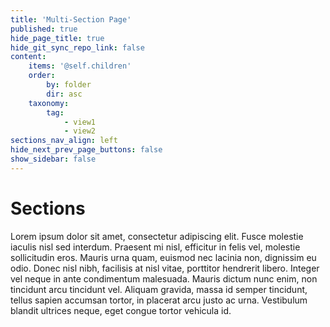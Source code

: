 ```yaml
---
title: 'Multi-Section Page'
published: true
hide_page_title: true
hide_git_sync_repo_link: false
content:
    items: '@self.children'
    order:
        by: folder
        dir: asc
    taxonomy:
        tag:
            - view1
            - view2
sections_nav_align: left
hide_next_prev_page_buttons: false
show_sidebar: false
---
```


# Sections

Lorem ipsum dolor sit amet, consectetur adipiscing elit. Fusce molestie iaculis nisl sed interdum. Praesent mi nisl, efficitur in felis vel, molestie sollicitudin eros. Mauris urna quam, euismod nec lacinia non, dignissim eu odio. Donec nisl nibh, facilisis at nisl vitae, porttitor hendrerit libero. Integer vel neque in ante condimentum malesuada. Mauris dictum nunc enim, non tincidunt arcu tincidunt vel. Aliquam gravida, massa id semper tincidunt, tellus sapien accumsan tortor, in placerat arcu justo ac urna. Vestibulum blandit ultrices neque, eget congue tortor vehicula id.
